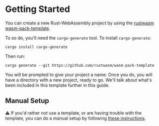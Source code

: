 # Getting Started

You can create a new Rust-WebAssembly project by using the [rustwasm wasm-pack-template].

To so do, you'll need the `cargo-generate` tool. To install `cargo-generate`:

```
cargo install cargo-generate
```

Then run:

```
cargo generate --git https://github.com/rustwasm/wasm-pack-template
```

You will be prompted to give your project a name. Once you do, you will have a directory
with a new project, ready to go. We'll talk about what's been included in this template
further in this guide.

[rustwasm wasm-pack-template]: https://github.com/rustwasm/wasm-pack-template

## Manual Setup

⚠️ If you'd rather not use a template, or are having trouble with the template, you can
do a manual setup by following [these instructions].

[these instructions]: ./getting-started/manual-setup.html
